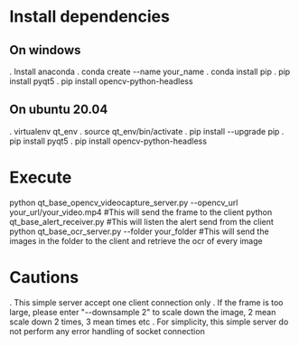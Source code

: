 # Install dependencies

## On windows
. Install anaconda
. conda create --name your_name
. conda install pip
. pip install pyqt5
. pip install opencv-python-headless

## On ubuntu 20.04

. virtualenv qt_env
. source qt_env/bin/activate
. pip install --upgrade pip
. pip install pyqt5
. pip install opencv-python-headless

# Execute

python qt_base_opencv_videocapture_server.py --opencv_url your_url/your_video.mp4 #This will send the frame to the client
python qt_base_alert_receiver.py #This will listen the alert send from the client
python qt_base_ocr_server.py --folder your_folder #This will send the images in the folder to the client and retrieve the ocr of every image

# Cautions

. This simple server accept one client connection only
. If the frame is too large, please enter "--downsample 2" to scale down the image, 2 mean scale down 2 times, 3 mean times etc
. For simplicity, this simple server do not perform any error handling of socket connection

